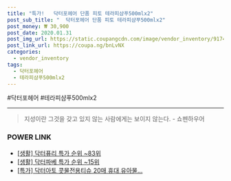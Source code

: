 ```yaml
--- 
title: "특가!   닥터포헤어 단품 피토 테라피샴푸500mlx2" 
post_sub_title: "  닥터포헤어 단품 피토 테라피샴푸500mlx2" 
post_money: ₩ 30,900 
post_date: 2020.01.31 
post_img_url: https://static.coupangcdn.com/image/vendor_inventory/9174/dd27ce60968b4700b43b1a5449e82ae1462f1edca63412e88df69ae71b84.jpg 
post_link_url: https://coupa.ng/bnLvNX 
categories: 
  - vendor_inventory 
tags: 
  - 닥터포헤어 
  - 테라피샴푸500mlx2 
--- 
```

  #닥터포헤어 #테라피샴푸500mlx2 
<hr> 

> 지성이란 그것을 갖고 있지 않는 사람에게는 보이지 않는다. - 쇼펜하우어 


### POWER LINK

* <a href="https://blog.naver.com/sakai111/221787825708" target="_blank"> [생활] 닥터퓨리 특가 순위 ~83위</a>
* <a href="https://blog.naver.com/sakai111/221786197521" target="_blank"> [생활] 닥터파베 특가 순위 ~15위</a>
* <a href="https://blog.naver.com/santokki14/221788837179" target="_blank">[특가] 닥터아토 콧물전용티슈 20매 휴대 유아물...</a>
